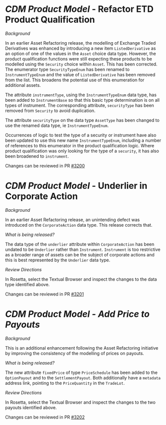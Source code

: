 
# *CDM Product Model* - Refactor ETD Product Qualification

_Background_

In an earlier Asset Refactoring release, the modelling of Exchange Traded Derivatives was enhanced
by introducing a new item `ListedDerivative` as an option of one of the values in the `Asset` choice
data type.  However, the product qualification functions were still expecting these products to be
modelled using the `Security` choice within `Asset`.  This has been corrected.
The enumerator type `SecurityTypeEnum` has been renamed to `InstrumentTypeEnum` and the value of
`ListedDerivative` has been removed from the list.  This broadens the potential use of this
enumeration for additional assets.

The attribute `instrumentType`, using the `InstrumentTypeEnum` data type, has been added to `InstrumentBase`
so that this basic type determination is on all types of instrument.  The corresponding attribute,
`securityType` has been removed from `Security` to avoid duplication.

The attribute `securityType` on the data type `AssetType` has been changed to use the renamed data
type, ie `InstrumentTypeEnum`.

Occurrences of logic to test the type of a security or instrument
have also been updated to use this new name `InstrumentTypeEnum`, including a number of references
to this enumerator in the product qualification logic.  Where product qualification was only
looking for the type of a `security`, it has also been broadened to `instrument`.

Changes can be reviewed in PR [#3200](https://github.com/finos/common-domain-model/pull/3200)

# *CDM Product Model* - Underlier in Corporate Action

_Background_

In an earlier Asset Refactoring release, an unintending defect was introduced on the `CorporateAction` data type.
This release corrects that.

_What is being released?_

The data type of the `underlier` attribute within `CorporateAction` has been undated to be `Underlier` rather than
`Instrument`.  `Instrument` is too restrictive as a broader range of assets can be the subject of corporate actions
and this is best represented by the `Underlier` data type.

_Review Directions_

In Rosetta, select the Textual Browser and inspect the changes to the data type identified above.

Changes can be reviewed in PR [#3201](https://github.com/finos/common-domain-model/pull/3201)

# *CDM Product Model - Add Price to Payouts*

_Background_

This is an additional enhancement following the Asset Refactoring initiative by improving the consistency
of the modelling of prices on payouts.

_What is being released?_

The new attribute `fixedPrice` of type `PriceSchedule` has been added to the `OptionPayout` and to the
`SettlementPayout`.  Both additionally have a `metadata` address link, pointing to the `PriceQuantity`
in the `TradeLot`.

_Review Directions_

In Rosetta, select the Textual Browser and inspect the changes to the two payouts identified above.

Changes can be reviewed in PR [#3202](https://github.com/finos/common-domain-model/pull/3202)
